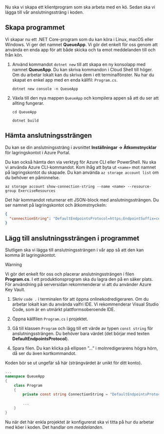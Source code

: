 Nu ska vi skapa ett klientprogram som ska arbeta med en kö. Sedan ska vi lägga till vår anslutningssträng i koden.

## <a name="create-the-application"></a>Skapa programmet

Vi skapar nu ett .NET Core-program som du kan köra i Linux, macOS eller Windows. Vi ger det namnet **QueueApp**. Vi gör det enkelt för oss genom att använda en enda app för att både skicka och ta emot meddelanden till och från kön.

1. Använd kommandot `dotnet new` till att skapa en ny konsolapp med namnet **QueueApp**. Du kan skriva kommandon i Cloud Shell till höger. Om du arbetar lokalt kan du skriva dem i ett terminalfönster. Nu har du skapat en enkel app med en enda källfil: `Program.cs`.

    ```azurecli
    dotnet new console -n QueueApp
    ```

1. Växla till den nya mappen `QueueApp` och kompilera appen så att du ser att allting fungerar.

    ```azurecli
    cd QueueApp
    ```

    ```azurecli
    dotnet build
    ```

## <a name="get-your-connection-string"></a>Hämta anslutningssträngen

Du kan se din anslutningssträng i avsnittet **Inställningar -> Åtkomstnycklar** för lagringskontot i Azure Portal.

Du kan också hämta den via verktyg för Azure CLI eller PowerShell. Nu ska vi använda Azure CLI-kommandot. Kom ihåg att byta ut `<name>` mot namnet på lagringskontot du skapade. Du kan använda `az storage account list` om du behöver en påminnelse.

```azurecli
az storage account show-connection-string --name <name> --resource-group ExerciseResources
```

Det här kommandot returnerar ett JSON-block med anslutningssträngen. Du ser namnet på lagringskontot och åtkomstnyckeln:

```json
{
  "connectionString": "DefaultEndpointsProtocol=https;EndpointSuffix=core.windows.net;AccountName=<name>;AccountKey=vyw6aKz2PtSAgQ4ljJQgJFgxbCETdXt39ZyYQ5fLqoBJj/gT+43TbrhoVco7Rqj/AAJVlvFORRfnYqGHiX9QcQ=="
}
```

## <a name="add-the-connection-string-to-the-application"></a>Lägg till anslutningssträngen i programmet

Slutligen ska vi lägga till anslutningssträngen i vår app så att den kan komma åt lagringskontot.

> [!WARNING]
> Vi gör det enkelt för oss och placerar anslutningssträngen i filen **Program.cs**. I ett produktionsprogram ska du lagra den på en säker plats. För användning på serversidan rekommenderar vi att du använder Azure Key Vault.

1. Skriv `code .` i terminalen för att öppna onlinekodredigeraren. Om du arbetar lokalt kan du använda valfri IDE. Vi rekommenderar Visual Studio Code, som är en utmärkt plattformsoberoende IDE.

1. Öppna källfilen `Program.cs` i projektet.

1. Gå till klassen `Program` och lägg till ett värde av typen `const string` för anslutningssträngen. Du behöver bara värdet (det börjar med texten **DefaultEndpointsProtocol**).

1. Spara filen. Du kan klicka på ellipsen ”...” i molnredigerarens högra hörn, då ser du även kortkommandot.

Koden bör se ut ungefär så här (strängvärdet är unikt för ditt konto).

```csharp
...
namespace QueueApp
{
    class Program
    {
        private const string ConnectionString = "DefaultEndpointsProtocol=https; ...";
        
        ...
    }
}
```

Nu när det här enkla projektet är konfigurerat ska vi titta på hur du arbetar med köer i koden. Det handlar om _meddelanden_.